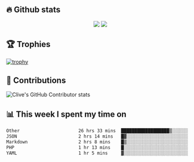 ## &#128293; Github stats

<!-- GitHub Readme Streak Stats - https://github.com/DenverCoder1/github-readme-streak-stats -->
<p align="center">

<picture>
  <source 
    srcset="https://github-readme-stats.vercel.app/api?username=clivewalkden&count_private=true&show_icons=true&theme=darcula"
    media="(prefers-color-scheme: dark)"
  />
  <source
    srcset="https://github-readme-stats.vercel.app/api?username=clivewalkden&count_private=true&show_icons=true&theme=calm"
    media="(prefers-color-scheme: light), (prefers-color-scheme: no-preference)"
  />
  <img src="https://github-readme-stats.vercel.app/api?username=clivewalkden&count_private=true&show_icons=true&theme=darcula" />
</picture>

<a href="https://git.io/streak-stats" target="_blank">
  <img src="http://github-readme-streak-stats.herokuapp.com?user=clivewalkden&theme=darcula&date_format=j%20M%5B%20Y%5D" />
</a>

</p>

## &#127942; Trophies
[![trophy](https://github-profile-trophy.vercel.app/?username=clivewalkden&theme=onedark)](https://github.com/clivewalkden/github-profile-trophy)

## &#129309; Contributions
![Clive's GitHub Contributor stats](https://github-contributor-stats.vercel.app/api?username=clivewalkden)

## &#128202; This week I spent my time on
<!--START_SECTION:waka-->

```txt
Other                      26 hrs 33 mins  ██████████████████▒░░░░░░   72.80 %
JSON                       2 hrs 14 mins   █▓░░░░░░░░░░░░░░░░░░░░░░░   06.13 %
Markdown                   2 hrs 8 mins    █▒░░░░░░░░░░░░░░░░░░░░░░░   05.87 %
PHP                        1 hr 13 mins    █░░░░░░░░░░░░░░░░░░░░░░░░   03.34 %
YAML                       1 hr 5 mins     ▓░░░░░░░░░░░░░░░░░░░░░░░░   03.00 %
```

<!--END_SECTION:waka-->
